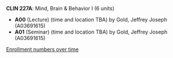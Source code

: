 **CLIN 227A**: Mind, Brain & Behavior I (6 units)

- **A00** (Lecture) (time and location TBA) by Gold, Jeffrey Joseph (A03691615)
- **A01** (Seminar) (time and location TBA) by Gold, Jeffrey Joseph (A03691615)

[Enrollment numbers over time](./CLIN227A.tsv)
